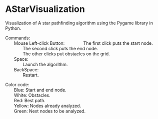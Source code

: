 # AStarVisualization
Visualization of A star pathfinding algorithm using the Pygame library in Python.</br>

Commands:</br>
  Mouse Left-click Button:
    The first click puts the start node.</br>
    The second click puts the end node.</br>
    The other clicks put obstacles on the grid.</br>
  Space: </br>
    Launch the algorithm.</br>
  BackSpace:</br>
    Restart.</br>

Color code:</br>
  Blue: Start and end node.</br>
  White: Obstacles.</br>
  Red: Best path.</br>
  Yellow: Nodes already analyzed.</br>
  Green: Next nodes to be analyzed.</br>
